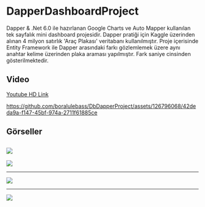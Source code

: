 # DapperDashboardProject
Dapper &amp; .Net 6.0 ile hazırlanan Google Charts ve Auto Mapper kullanılan tek sayfalık mini dashboard projesidir. Dapper pratiği için Kaggle üzerinden alınan 4 milyon satırlık 'Araç Plakası' veritabanı kullanılmıştır. Proje içerisinde Entity Framework ile Dapper arasındaki farkı gözlemlemek üzere aynı anahtar kelime üzerinden plaka araması yapılmıştır. Fark saniye cinsinden gösterilmektedir.

## Video

[Youtube HD Link](https://youtu.be/Rd2i_ClOgQ0 "Youtube HD")

https://github.com/boralulebass/DbDapperProject/assets/126796068/42deda9a-f147-45bf-974a-2711f61885ce



## Görseller

[![](https://iili.io/Jd6IDej.png)](https://iili.io/Jd6IDej.png)
------------


[![](https://iili.io/Jd6Ibmx.png)](https://iili.io/Jd6Ibmx.png)

------------

[![](https://iili.io/Jd6IZdu.png)](https://iili.io/Jd6IZdu.png)

------------

[![](https://iili.io/Jd6It5b.png)](https://iili.io/Jd6It5b.png)
